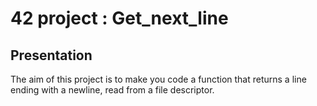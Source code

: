 # 42 project : Get_next_line

## Presentation

The aim of this project is to make you code a function that returns a line ending with a newline, read from a file descriptor.